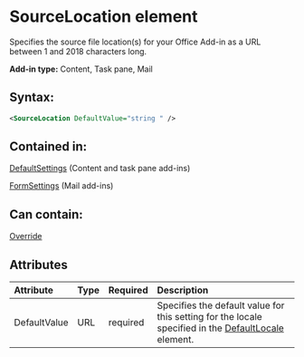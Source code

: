 
# SourceLocation element
Specifies the source file location(s) for your Office Add-in as a URL between 1 and 2018 characters long.

 **Add-in type:** Content, Task pane, Mail


## Syntax:


```XML
<SourceLocation DefaultValue="string " />
```


## Contained in:

[DefaultSettings](../reference/manifest/defaultsettings-element.md) (Content and task pane add-ins)

[FormSettings](../reference/manifest/formsettings-element.md) (Mail add-ins)


## Can contain:

[Override](../reference/manifest/override-element.md)


## Attributes



|**Attribute**|**Type**|**Required**|**Description**|
|:-----|:-----|:-----|:-----|
|DefaultValue|URL|required|Specifies the default value for this setting for the locale specified in the [DefaultLocale](../reference/manifest/defaultlocale-element.md) element.|
